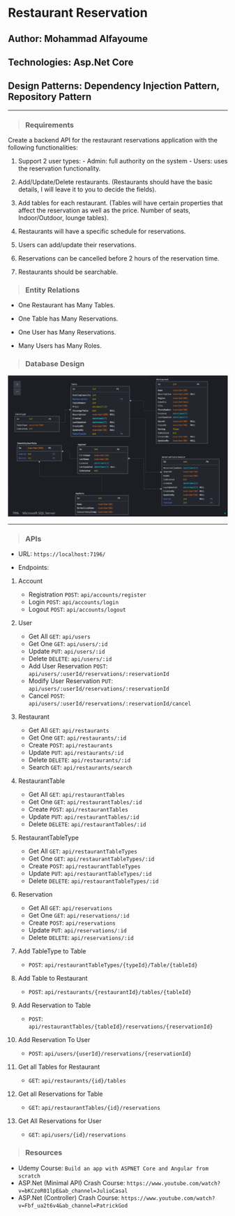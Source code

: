 # Restaurant Reservation
## Author: Mohammad Alfayoume
## Technologies: Asp.Net Core
## Design Patterns: Dependency Injection Pattern, Repository Pattern
---
> ### Requirements
Create a backend API for the restaurant reservations application with the following functionalities: 

1. Support 2 user types: - Admin: full authority on the system - Users: uses the reservation functionality.

2. Add/Update/Delete restaurants. (Restaurants should have the basic details, I will leave it to you to decide the fields).

3. Add tables for each restaurant. (Tables will have certain properties that affect the reservation as well as the price. Number of seats, Indoor/Outdoor, lounge tables).

4. Restaurants will have a specific schedule for reservations. 

5. Users can add/update their reservations. 

6. Reservations can be cancelled before 2 hours of the reservation time. 

7. Restaurants should be searchable.

> ### Entity Relations
* One Restaurant has Many Tables.
 
* One Table has Many Reservations.
 
* One User has Many Reservations.
 
* Many Users has Many Roles.

> ### Database Design

![DB](./RestaurantsReservation/Static/Images/DB_Design.png)

---
> ### APIs
* URL: `https://localhost:7196/`

* Endpoints:
1. Account

    * Registration `POST`:  `api/accounts/register`
    * Login `POST`: `api/accounts/login`
    * Logout `POST`: `api/accounts/logout`
2. User

    * Get All `GET`: `api/users`
    * Get One `GET`: `api/users/:id`
    * Update `PUT`: `api/users/:id`
    * Delete `DELETE`: `api/users/:id`
    * Add User Reservation `POST`: `api/users/:userId/reservations/:reservationId`
    * Modify User Reservation `PUT`: `api/users/:userId/reservations/:reservationId`
    * Cancel `POST`: `api/users/:userId/reservations/:reservationId/cancel`
3. Restaurant

    * Get All `GET`: `api/restaurants`
    * Get One `GET`: `api/restaurants/:id`
    * Create `POST`: `api/restaurants`
    * Update `PUT`: `api/restaurants/:id`
    * Delete `DELETE`: `api/restaurants/:id`
    * Search `GET`: `api/restaurants/search`
4. RestaurantTable

    * Get All `GET`: `api/restaurantTables`
    * Get One `GET`: `api/restaurantTables/:id`
    * Create `POST`: `api/restaurantTables`
    * Update `PUT`: `api/restaurantTables/:id`
    * Delete `DELETE`: `api/restaurantTables/:id`
5. RestaurantTableType

    * Get All `GET`: `api/restaurantTableTypes`
    * Get One `GET`: `api/restaurantTableTypes/:id`
    * Create `POST`: `api/restaurantTableTypes`
    * Update `PUT`: `api/restaurantTableTypes/:id`
    * Delete `DELETE`: `api/restaurantTableTypes/:id`
6. Reservation

    * Get All `GET`: `api/reservations`
    * Get One `GET`: `api/reservations/:id`
    * Create `POST`: `api/reservations`
    * Update `PUT`: `api/reservations/:id`
    * Delete `DELETE`: `api/reservations/:id`
7. Add TableType to Table
    * `POST`: `api/restaurantTableTypes/{typeId}/Table/{tableId}`
8. Add Table to Restaurant
    * `POST`: `api/restaurants/{restaurantId}/tables/{tableId}`
9. Add Reservation to Table
    * `POST`: `api/restaurantTables/{tableId}/reservations/{reservationId}`
10. Add Reservation To User
    * `POST`: `api/users/{userId}/reservations/{reservationId}`
11. Get all Tables for Restaurant
    * `GET`: `api/restaurants/{id}/tables`
12. Get all Reservations for Table
    * `GET`: `api/restaurantTables/{id}/reservations`
13. Get All Reservations for User
    * `GET`: `api/users/{id}/reservations`

>### Resources
* Udemy Course: `Build an app with ASPNET Core and Angular from scratch`
* ASP.Net (Minimal API) Crash Course: `https://www.youtube.com/watch?v=bKCzoR01lpE&ab_channel=JulioCasal`
* ASP.Net (Controller) Crash Course: `https://www.youtube.com/watch?v=Fbf_ua2t6v4&ab_channel=PatrickGod`
